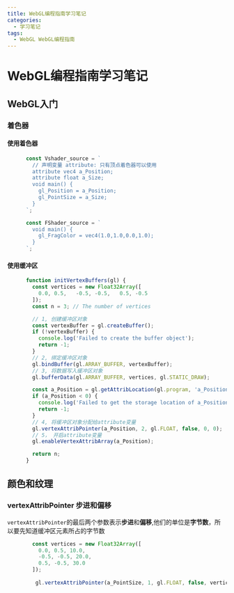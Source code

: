 ```yaml
---
title: WebGL编程指南学习笔记
categories:
  - 学习笔记
tags:
  - WebGL WebGL编程指南
---
```


# WebGL编程指南学习笔记

## WebGL入门

### 着色器

#### 使用着色器
```js
      const Vshader_source = `
        // 声明变量 attribute: 只有顶点着色器可以使用
        attribute vec4 a_Position;
        attribute float a_Size;
        void main() {
          gl_Position = a_Position;
          gl_PointSize = a_Size;
        }
      `;

      const FShader_source = `
        void main() {
          gl_FragColor = vec4(1.0,1.0,0.0,1.0);
        }
      `;
```
#### 使用缓冲区
```js
      function initVertexBuffers(gl) {
        const vertices = new Float32Array([
          0.0, 0.5,   -0.5, -0.5,   0.5, -0.5
        ]);
        const n = 3; // The number of vertices

        // 1, 创建缓冲区对象
        const vertexBuffer = gl.createBuffer();
        if (!vertexBuffer) {
          console.log('Failed to create the buffer object');
          return -1;
        }
        // 2, 绑定缓冲区对象
        gl.bindBuffer(gl.ARRAY_BUFFER, vertexBuffer);
        // 3, 将数据写入缓冲区对象
        gl.bufferData(gl.ARRAY_BUFFER, vertices, gl.STATIC_DRAW);

        const a_Position = gl.getAttribLocation(gl.program, 'a_Position');
        if (a_Position < 0) {
          console.log('Failed to get the storage location of a_Position');
          return -1;
        }
        // 4, 将缓冲区对象分配给attribute变量
        gl.vertexAttribPointer(a_Position, 2, gl.FLOAT, false, 0, 0);
        // 5， 开启attribute变量
        gl.enableVertexAttribArray(a_Position);

        return n;
      }
```

## 颜色和纹理

### vertexAttribPointer 步进和偏移

```vertexAttribPointer```的最后两个参数表示**步进**和**偏移**,他们的单位是**字节数**，所以要先知道缓冲区元素所占的字节数

```js
        const vertices = new Float32Array([
          0.0, 0.5, 10.0,
          -0.5, -0.5, 20.0, 
          0.5, -0.5, 30.0
        ]);
        
         gl.vertexAttribPointer(a_PointSize, 1, gl.FLOAT, false, vertices.BYTES_PER_ELEMENT * 3, vertices.BYTES_PER_ELEMENT * 2);
       
```



